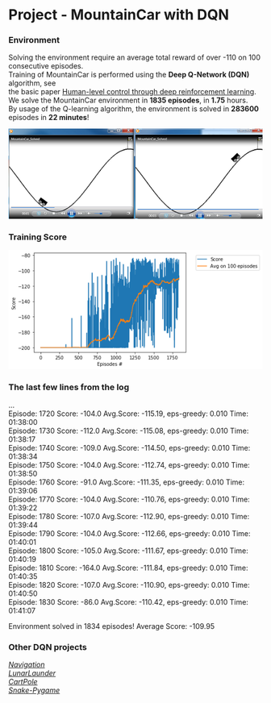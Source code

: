 # Project - MountainCar with DQN

### Environment   

Solving the environment require an average total reward of over -110 on 100 consecutive episodes.     
Training of MountainCar is performed using the __Deep Q-Network (DQN)__ algorithm, see    
the basic paper [Human-level control through deep reinforcement learning](https://deepmind.com/research/publications/human-level-control-through-deep-reinforcement-learning).   
We solve the MountainCar environment in **1835 episodes**, in __1.75__ hours.   
By usage of the Q-learning algorithm, the environment is solved in **283600** episodes in __22 minutes__!   

![](images/two_diagr_mount_car_0.5.png)

### Training Score

![](images/plot_MountainCar_1835epis_DQN.png)

### The last few lines from the log

...   
Episode:  1720 Score: -104.0  Avg.Score: -115.19, eps-greedy: 0.010 Time: 01:38:00     
Episode:  1730 Score: -112.0  Avg.Score: -115.08, eps-greedy: 0.010 Time: 01:38:17   
Episode:  1740 Score: -109.0  Avg.Score: -114.50, eps-greedy: 0.010 Time: 01:38:34   
Episode:  1750 Score: -104.0  Avg.Score: -112.74, eps-greedy: 0.010 Time: 01:38:50   
Episode:  1760 Score: -91.0  Avg.Score: -111.35, eps-greedy: 0.010 Time: 01:39:06    
Episode:  1770 Score: -104.0  Avg.Score: -110.76, eps-greedy: 0.010 Time: 01:39:22   
Episode:  1780 Score: -107.0  Avg.Score: -112.90, eps-greedy: 0.010 Time: 01:39:44   
Episode:  1790 Score: -104.0  Avg.Score: -112.66, eps-greedy: 0.010 Time: 01:40:01   
Episode:  1800 Score: -105.0  Avg.Score: -111.67, eps-greedy: 0.010 Time: 01:40:19   
Episode:  1810 Score: -164.0  Avg.Score: -111.84, eps-greedy: 0.010 Time: 01:40:35    
Episode:  1820 Score: -107.0  Avg.Score: -110.90, eps-greedy: 0.010 Time: 01:40:50   
Episode:  1830 Score: -86.0  Avg.Score: -110.42, eps-greedy: 0.010 Time: 01:41:07   

 Environment solved in 1834 episodes!	Average Score: -109.95    
 
### Other DQN projects

[_Navigation_](https://github.com/Rafael1s/Deep-Reinforcement-Learning-Algorithms/tree/master/Project-1_Navigation-DQN)   
[_LunarLaunder_](https://github.com/Rafael1s/Deep-Reinforcement-Learning-Algorithms/tree/master/LunarLander-v2-DQN)    
[_CartPole_](https://github.com/Rafael1s/Deep-Reinforcement-Learning-Algorithms/tree/master/Cartpole-Deep-Q-Learning)     
[_Snake-Pygame_](https://github.com/Rafael1s/Deep-Reinforcement-Learning-Algorithms/tree/master/Snake-Pygame-DQN)   

